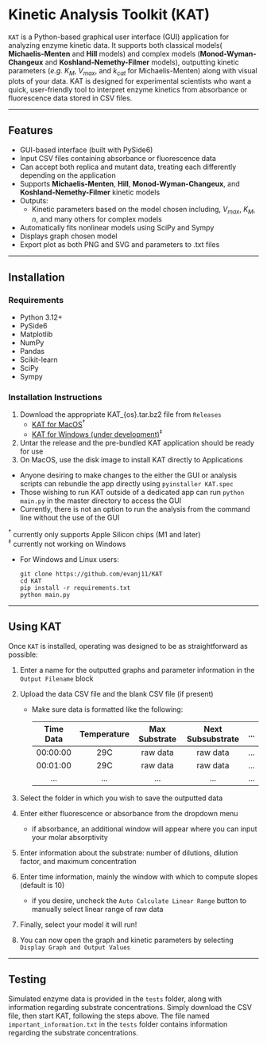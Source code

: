 # Kinetic Analysis Toolkit (KAT)

`KAT` is a Python-based graphical user interface (GUI) application for analyzing enzyme kinetic data. It supports both classical models( **Michaelis-Menten** and **Hill** 
models) and complex models (**Monod-Wyman-Changeux** and **Koshland-Nemethy-Filmer** models), outputting kinetic parameters (*e.g.* *K<sub>M</sub>*, *V<sub>max</sub>*, and *k<sub>cat</sub>* for Michaelis-Menten) along 
with visual plots of your data. KAT is designed for experimental scientists who want a quick, user-friendly tool to interpret enzyme kinetics from absorbance or fluorescence 
data stored in CSV files.

---

## Features

- GUI-based interface (built with PySide6)
- Input CSV files containing absorbance or fluorescence data
- Can accept both replica and mutant data, treating each differently depending on the application
- Supports **Michaelis-Menten**, **Hill**, **Monod-Wyman-Changeux**, and **Koshland-Nemethy-Filmer** kinetic models
- Outputs:
  - Kinetic parameters based on the model chosen including, *V<sub>max</sub>*, *K<sub>M</sub>*, *n*, and many others for complex models
- Automatically fits nonlinear models using SciPy and Sympy
- Displays graph chosen model
- Export plot as both PNG and SVG and parameters to .txt files

---

## Installation

### Requirements

- Python 3.12+
- PySide6
- Matplotlib
- NumPy
- Pandas
- Scikit-learn
- SciPy
- Sympy

### Installation Instructions

1. Download the appropriate KAT_{os}.tar.bz2 file from `Releases`
   - [KAT for MacOS](https://github.com/evanj11/KAT/releases/download/v1.0.0/KAT.dmg)$^\dagger$
   - [KAT for Windows (under development)](https://github.com/evanj11/KAT/releases/download/v1.0.0/KAT.exe)$^\ddagger$
3. Untar the release and the pre-bundled KAT application should be ready for use
4. On MacOS, use the disk image to install KAT directly to Applications

- Anyone desiring to make changes to the either the GUI or analysis scripts can rebundle the app directly using `pyinstaller KAT.spec`
- Those wishing to run KAT outside of a dedicated app can run `python main.py` in the master directory to access the GUI
- Currently, there is not an option to run the analysis from the command line without the use of the GUI<br />

$^\dagger$ currently only supports Apple Silicon chips (M1 and later)<br />
$^\ddagger$ currently not working on Windows
  - For Windows and Linux users:
     
      ```
      git clone https://github.com/evanj11/KAT
      cd KAT
      pip install -r requirements.txt
      python main.py
      ```
___

## Using KAT

Once `KAT` is installed, operating was designed to be as straightforward as possible:

1. Enter a name for the outputted graphs and parameter information in the `Output Filename` block
2. Upload the data CSV file and the blank CSV file (if present)
   - Make sure data is formatted like the following:
  
     | Time Data | Temperature | Max Substrate | Next Subsubstrate | ... |
     | :---: | :---: | :---: | :---: | :---: |
     | 00:00:00 |  29C  | raw data   | raw data | ... |
     | 00:01:00 |  29C  | raw data   | raw data | ... |
     | ... | ... | ... | ... | ... |

4. Select the folder in which you wish to save the outputted data
5. Enter either fluorescence or absorbance from the dropdown menu
   - if absorbance, an additional window will appear where you can input your molar absorptivity 
6. Enter information about the substrate: number of dilutions, dilution factor, and maximum concentration
7. Enter time information, mainly the window with which to compute slopes (default is 10)
   - if you desire, uncheck the `Auto Calculate Linear Range` button to manually select linear range of raw data
8. Finally, select your model it will run!
9. You can now open the graph and kinetic parameters by selecting `Display Graph and Output Values`
___
## Testing

Simulated enzyme data is provided in the `tests` folder, along with information regarding substrate concentrations.
Simply download the CSV file, then start KAT, following the steps above. 
The file named `important_information.txt` in the `tests` folder contains information regarding the substrate concentrations.

